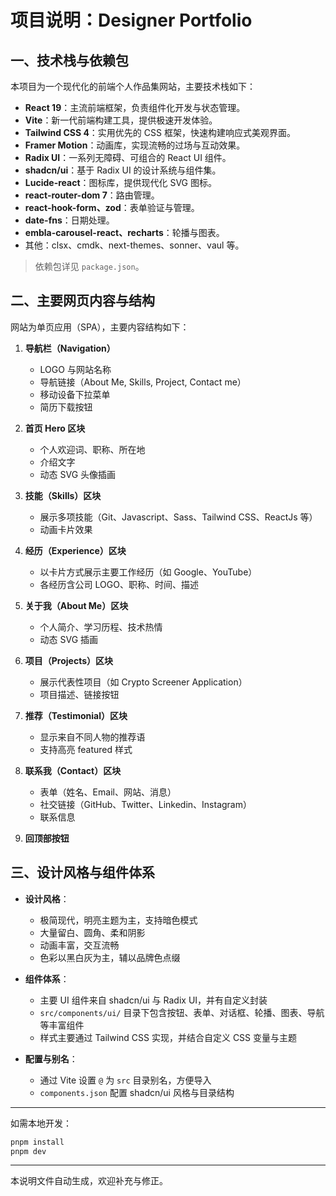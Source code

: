 # 项目说明：Designer Portfolio

## 一、技术栈与依赖包

本项目为一个现代化的前端个人作品集网站，主要技术栈如下：

- **React 19**：主流前端框架，负责组件化开发与状态管理。
- **Vite**：新一代前端构建工具，提供极速开发体验。
- **Tailwind CSS 4**：实用优先的 CSS 框架，快速构建响应式美观界面。
- **Framer Motion**：动画库，实现流畅的过场与互动效果。
- **Radix UI**：一系列无障碍、可组合的 React UI 组件。
- **shadcn/ui**：基于 Radix UI 的设计系统与组件集。
- **Lucide-react**：图标库，提供现代化 SVG 图标。
- **react-router-dom 7**：路由管理。
- **react-hook-form、zod**：表单验证与管理。
- **date-fns**：日期处理。
- **embla-carousel-react、recharts**：轮播与图表。
- 其他：clsx、cmdk、next-themes、sonner、vaul 等。

> 依赖包详见 `package.json`。

## 二、主要网页内容与结构

网站为单页应用（SPA），主要内容结构如下：

1. **导航栏（Navigation）**
   - LOGO 与网站名称
   - 导航链接（About Me, Skills, Project, Contact me）
   - 移动设备下拉菜单
   - 简历下载按钮

2. **首页 Hero 区块**
   - 个人欢迎词、职称、所在地
   - 介绍文字
   - 动态 SVG 头像插画

3. **技能（Skills）区块**
   - 展示多项技能（Git、Javascript、Sass、Tailwind CSS、ReactJs 等）
   - 动画卡片效果

4. **经历（Experience）区块**
   - 以卡片方式展示主要工作经历（如 Google、YouTube）
   - 各经历含公司 LOGO、职称、时间、描述

5. **关于我（About Me）区块**
   - 个人简介、学习历程、技术热情
   - 动态 SVG 插画

6. **项目（Projects）区块**
   - 展示代表性项目（如 Crypto Screener Application）
   - 项目描述、链接按钮

7. **推荐（Testimonial）区块**
   - 显示来自不同人物的推荐语
   - 支持高亮 featured 样式

8. **联系我（Contact）区块**
   - 表单（姓名、Email、网站、消息）
   - 社交链接（GitHub、Twitter、Linkedin、Instagram）
   - 联系信息

9. **回顶部按钮**

## 三、设计风格与组件体系

- **设计风格**：
  - 极简现代，明亮主题为主，支持暗色模式
  - 大量留白、圆角、柔和阴影
  - 动画丰富，交互流畅
  - 色彩以黑白灰为主，辅以品牌色点缀

- **组件体系**：
  - 主要 UI 组件来自 shadcn/ui 与 Radix UI，并有自定义封装
  - `src/components/ui/` 目录下包含按钮、表单、对话框、轮播、图表、导航等丰富组件
  - 样式主要通过 Tailwind CSS 实现，并结合自定义 CSS 变量与主题

- **配置与别名**：
  - 通过 Vite 设置 `@` 为 `src` 目录别名，方便导入
  - `components.json` 配置 shadcn/ui 风格与目录结构

---

如需本地开发：

```bash
pnpm install
pnpm dev
```

---

本说明文件自动生成，欢迎补充与修正。 